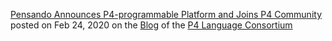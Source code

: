 
[Pensando Announces P4-programmable Platform and Joins P4 Community](https://p4.org/p4/pensando-joins-p4.html) posted on Feb 24, 2020 on the [Blog](https://p4.org/blog/) of the [P4 Language Consortium](https://p4.org/)
